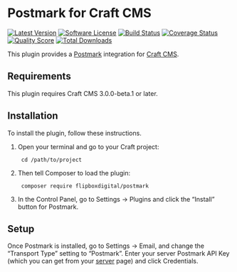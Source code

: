 # Postmark for Craft CMS
[![Latest Version](https://img.shields.io/github/release/flipbox/link.svg?style=flat-square)](https://github.com/flipbox/postmark/releases)
[![Software License](https://img.shields.io/badge/license-MIT-brightgreen.svg?style=flat-square)](LICENSE.md)
[![Build Status](https://img.shields.io/travis/flipbox/postmark/master.svg?style=flat-square)](https://travis-ci.org/flipbox/postmark)
[![Coverage Status](https://img.shields.io/scrutinizer/coverage/g/flipbox/postmark.svg?style=flat-square)](https://scrutinizer-ci.com/g/flipbox/postmark/code-structure)
[![Quality Score](https://img.shields.io/scrutinizer/g/flipbox/postmark.svg?style=flat-square)](https://scrutinizer-ci.com/g/flipbox/postmark)
[![Total Downloads](https://img.shields.io/packagist/dt/flipboxdigital/postmark.svg?style=flat-square)](https://packagist.org/packages/flipboxdigital/postmark)

This plugin provides a [Postmark](http://www.postmarkapp.com/) integration for [Craft CMS](https://craftcms.com/).


## Requirements

This plugin requires Craft CMS 3.0.0-beta.1 or later.


## Installation

To install the plugin, follow these instructions.

1. Open your terminal and go to your Craft project:

        cd /path/to/project

2. Then tell Composer to load the plugin:

        composer require flipboxdigital/postmark

3. In the Control Panel, go to Settings → Plugins and click the “Install” button for Postmark.

## Setup

Once Postmark is installed, go to Settings → Email, and change the “Transport Type” setting to “Postmark”. Enter your server Postmark API Key (which you can get from your [server](https://account.postmarkapp.com/servers/) page) and click Credentials.
